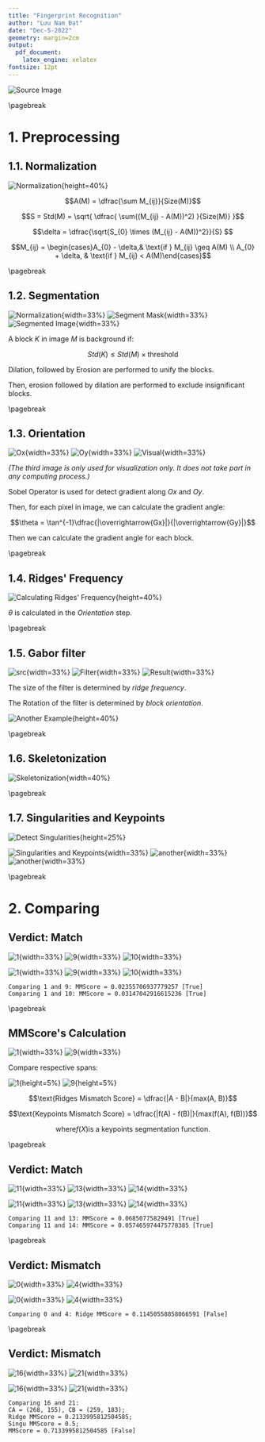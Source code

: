 ```yaml
---
title: "Fingerprint Recognition"
author: "Lưu Nam Đạt"
date: "Dec-5-2022"
geometry: margin=2cm
output: 
  pdf_document: 
    latex_engine: xelatex
fontsize: 12pt
---
```


![Source Image](./figures/0-src.jpg)

\pagebreak

# 1. Preprocessing

## 1.1. Normalization

![Normalization](./figures/1-norm.png){height=40%}

$$A(M) = \dfrac{\sum M_{ij}}{Size(M)}$$

$$S = Std(M) = \sqrt{ \dfrac{ \sum((M_{ij} - A(M))^2) }{Size(M)} }$$

$$\delta = \dfrac{\sqrt{S_{0} \times (M_{ij} - A(M))^2}}{S} $$

$$M_{ij} = \begin{cases}A_{0} - \delta,& \text{if } M_{ij} \geq A(M) \\ A_{0} + \delta, & \text{if } M_{ij} < A(M)\end{cases}$$

\pagebreak

## 1.2. Segmentation

![Normalization](./figures/1-norm.png){width=33%} ![Segment Mask](./figures/2-mask.png){width=33%} ![Segmented Image](./figures/3-segment-img.png){width=33%}

A block $K$ in image $M$ is background if: 

$$Std(K) \leq Std(M) \times \text{threshold}$$

Dilation, followed by Erosion are performed to unify the blocks.

Then, erosion followed by dilation are performed to exclude insignificant blocks.

\pagebreak

## 1.3. Orientation

![Ox](./figures/4-sobel-x.png){width=33%} ![Oy](./figures/5-sobel-y.png){width=33%} ![Visual](./figures/6-orient-visualized.png){width=33%}

*(The third image is only used for visualization only. It does not take part in any computing process.)*

Sobel Operator is used for detect gradient along $Ox$ and $Oy$.

Then, for each pixel in image, we can calculate the gradient angle:

$$\theta = \tan^{-1}\dfrac{|\overrightarrow{Gx}|}{|\overrightarrow{Gy}|}$$

Then we can calculate the gradient angle for each block.

\pagebreak

## 1.4. Ridges' Frequency

![Calculating Ridges' Frequency](./figures/freq.png){height=40%}

$\theta$ is calculated in the *Orientation* step.

\pagebreak

## 1.5. Gabor filter

![src](./figures/1-norm.png){width=33%} ![Filter](./figures/gabor-filter.png){width=33%} ![Result](./figures/7-gabor.png){width=33%}

The size of the filter is determined by *ridge frequency*.

The Rotation of the filter is determined by *block orientation*.

![Another Example](./figures/gabor-filter-2.png){height=40%}

\pagebreak

## 1.6. Skeletonization

![Skeletonization](./figures/8-sket.png){width=40%}

\pagebreak

## 1.7. Singularities and Keypoints

![Detect Singularities](./figures/corepoints.png){height=25%}

![Singularities and Keypoints](./figures/9-singularities.png){width=33%} ![another](./figures/singular-18.png){width=33%} ![another](./figures/m-1-s-11.png){width=33%}

\pagebreak

# 2. Comparing

## Verdict: Match

![1](./figures/m-0-r-1.jpg){width=33%} ![9](./figures/m-0-r-9.jpg){width=33%} ![10](./figures/m-0-r-10.jpg){width=33%}

![1](./figures/m-0-s-1.png){width=33%} ![9](./figures/m-0-s-9.png){width=33%} ![10](./figures/m-0-s-10.png){width=33%}

```
Comparing 1 and 9: MMScore = 0.02355706937779257 [True]
Comparing 1 and 10: MMScore = 0.03147042916615236 [True]
```

\pagebreak

## MMScore's Calculation

![1](./figures/mmcalc-1.png){width=33%} ![9](./figures/mmcalc-9.png){width=33%}

Compare respective spans:

![1](./figures/mmcalc-1-span.png){height=5%} ![9](./figures/mmcalc-9-span.png){height=5%}

$$\text{Ridges Mismatch Score} = \dfrac{|A - B|}{max(A, B)}$$

$$\text{Keypoints Mismatch Score} = \dfrac{|f(A) - f(B)|}{max(f(A), f(B))}$$ 

$$\text{where} f(X) \text{is a keypoints segmentation function.}$$

\pagebreak

## Verdict: Match

![11](./figures/m-1-r-11.bmp){width=33%} ![13](./figures/m-1-r-13.bmp){width=33%} ![14](./figures/m-1-r-14.bmp){width=33%}

![11](./figures/m-1-s-11.png){width=33%} ![13](./figures/m-1-s-13.png){width=33%} ![14](./figures/m-1-s-14.png){width=33%}

```
Comparing 11 and 13: MMScore = 0.06850775829491 [True]
Comparing 11 and 14: MMScore = 0.057465974475778385 [True]
```

\pagebreak

## Verdict: Mismatch

![0](./figures/mm-0-r-0.jpg){width=33%} ![4](./figures/mm-0-r-4.jpg){width=33%}

![0](./figures/mm-0-s-0.png){width=33%} ![4](./figures/mm-0-s-4.png){width=33%}

```
Comparing 0 and 4: Ridge MMScore = 0.11450558858066591 [False]
```

\pagebreak

## Verdict: Mismatch

![16](./figures/mm-1-r-16.bmp){width=33%} ![21](./figures/mm-1-r-21.bmp){width=33%}

![16](./figures/mm-1-s-16.png){width=33%} ![21](./figures/mm-1-s-21.png){width=33%}

```
Comparing 16 and 21:
CA = (268, 155), CB = (259, 183);
Ridge MMScore = 0.2133995812504585; 
Singu MMScore = 0.5; 
MMScore = 0.7133995812504585 [False]
```
